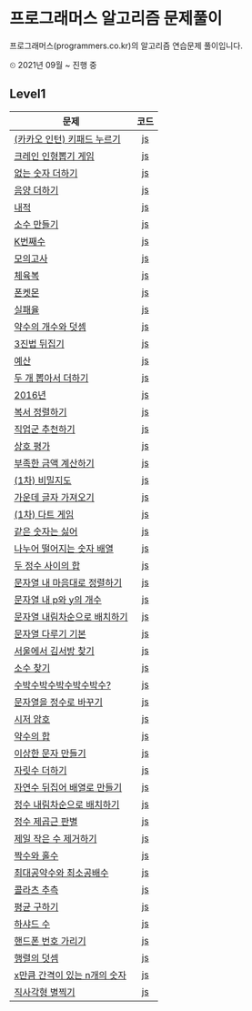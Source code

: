 # 프로그래머스 알고리즘 문제풀이
프로그래머스(programmers.co.kr)의 알고리즘 연습문제 풀이입니다.

⏲ 2021년 09월 ~ 진행 중

## Level1

|문제|코드|
|---|:---:|
|[(카카오 인턴) 키패드 누르기](https://programmers.co.kr/learn/courses/30/lessons/67256)|[js](https://github.com/programmer-heeney/programmers/blob/master/level1_keypad.js)|
|[크레인 인형뽑기 게임](https://programmers.co.kr/learn/courses/30/lessons/64061)|[js](https://github.com/programmer-heeney/programmers/blob/master/level1_claw_crane.js)|
|[없는 숫자 더하기](https://programmers.co.kr/learn/courses/30/lessons/86051)|[js](https://github.com/programmer-heeney/programmers/blob/master/level1_add_nonexistence.js)|
|[음양 더하기](https://programmers.co.kr/learn/courses/30/lessons/76501)|[js](https://github.com/programmer-heeney/programmers/blob/master/level1_add_signs.js)|
|[내적](https://programmers.co.kr/learn/courses/30/lessons/70128)|[js](https://github.com/programmer-heeney/programmers/blob/master/level1_dot_product.js)|
|[소수 만들기](https://programmers.co.kr/learn/courses/30/lessons/12977)|[js](https://github.com/programmer-heeney/programmers/blob/master/level1_make_prime.js)|
|[K번째수](https://programmers.co.kr/learn/courses/30/lessons/42748)|[js](https://github.com/programmer-heeney/programmers/blob/master/level1_k_number.js)|
|[모의고사](https://programmers.co.kr/learn/courses/30/lessons/42840)|[js](https://github.com/programmer-heeney/programmers/blob/master/level1_mock_exam.js)|
|[체육복](https://programmers.co.kr/learn/courses/30/lessons/42862)|[js](https://github.com/programmer-heeney/programmers/blob/master/level1_gym_clothes.js)|
|[폰켓몬](https://programmers.co.kr/learn/courses/30/lessons/1845)|[js](https://github.com/programmer-heeney/programmers/blob/master/level1_phonekemon.js)|
|[실패율](https://programmers.co.kr/learn/courses/30/lessons/42889)|[js](https://github.com/programmer-heeney/programmers/blob/master/level1_failure_rate.js)|
|[약수의 개수와 덧셈](https://programmers.co.kr/learn/courses/30/lessons/77884)|[js](https://github.com/programmer-heeney/programmers/blob/master/level1_divisor_sum.js)|
|[3진법 뒤집기](https://programmers.co.kr/learn/courses/30/lessons/68935)|[js](https://github.com/programmer-heeney/programmers/blob/master/level1_ternary.js)|
|[예산](https://programmers.co.kr/learn/courses/30/lessons/12982)|[js](https://github.com/programmer-heeney/programmers/blob/master/level1_budget.js)|
|[두 개 뽑아서 더하기](https://programmers.co.kr/learn/courses/30/lessons/68644)|[js](https://github.com/programmer-heeney/programmers/blob/master/level1_two_nums_sum.js)|
|[2016년](https://programmers.co.kr/learn/courses/30/lessons/12901)|[js](https://github.com/programmer-heeney/programmers/blob/master/level1_2016.js)|
|[복서 정렬하기](https://programmers.co.kr/learn/courses/30/lessons/85002)|[js](https://github.com/programmer-heeney/programmers/blob/master/level1_sort_boxer.js)|
|[직업군 추천하기](https://programmers.co.kr/learn/courses/30/lessons/84325)|[js](https://github.com/programmer-heeney/programmers/blob/master/level1_suggest_job.js)|
|[상호 평가](https://programmers.co.kr/learn/courses/30/lessons/83201)|[js](https://github.com/programmer-heeney/programmers/blob/master/level1_peer_review.js)|
|[부족한 금액 계산하기](https://programmers.co.kr/learn/courses/30/lessons/82612)|[js](https://github.com/programmer-heeney/programmers/blob/master/level1_less_money.js)|
|[(1차) 비밀지도](https://programmers.co.kr/learn/courses/30/lessons/17681)|[js](https://github.com/programmer-heeney/programmers/blob/master/level1_secret_map.js)|
|[가운데 글자 가져오기](https://programmers.co.kr/learn/courses/30/lessons/12903)|[js](https://github.com/programmer-heeney/programmers/blob/master/level1_middle_char.js)|
|[(1차) 다트 게임](https://programmers.co.kr/learn/courses/30/lessons/17682)|[js](https://github.com/programmer-heeney/programmers/blob/master/level1_dart_game.js)|
|[같은 숫자는 싫어](https://programmers.co.kr/learn/courses/30/lessons/12906)|[js](https://github.com/programmer-heeney/programmers/blob/master/level1_hate_same.js)|
|[나누어 떨어지는 숫자 배열](https://programmers.co.kr/learn/courses/30/lessons/12910)|[js](https://github.com/programmer-heeney/programmers/blob/master/level1_divisor.js)|
|[두 정수 사이의 합](https://programmers.co.kr/learn/courses/30/lessons/12912)|[js](https://github.com/programmer-heeney/programmers/blob/master/level1_sum_two.js)|
|[문자열 내 마음대로 정렬하기](https://programmers.co.kr/learn/courses/30/lessons/12915)|[js](https://github.com/programmer-heeney/programmers/blob/master/level1_string_sort.js)|
|[문자열 내 p와 y의 개수](https://programmers.co.kr/learn/courses/30/lessons/12916)|[js](https://github.com/programmer-heeney/programmers/blob/master/level1_string_p_y.js)|
|[문자열 내림차순으로 배치하기](https://programmers.co.kr/learn/courses/30/lessons/12917)|[js](https://github.com/programmer-heeney/programmers/blob/master/level1_desc_string.js)|
|[문자열 다루기 기본](https://programmers.co.kr/learn/courses/30/lessons/12918)|[js](https://github.com/programmer-heeney/programmers/blob/master/level1_handle_string.js)|
|[서울에서 김서방 찾기](https://programmers.co.kr/learn/courses/30/lessons/12919)|[js](https://github.com/programmer-heeney/programmers/blob/master/level1_find_kim.js)|
|[소수 찾기](https://programmers.co.kr/learn/courses/30/lessons/12921)|[js](https://github.com/programmer-heeney/programmers/blob/master/level1_primenum.js)|
|[수박수박수박수박수박수?](https://programmers.co.kr/learn/courses/30/lessons/12922)|[js](https://github.com/programmer-heeney/programmers/blob/master/level1_watermelon.js)|
|[문자열을 정수로 바꾸기](https://programmers.co.kr/learn/courses/30/lessons/12925?language=javascript)|[js](https://github.com/programmer-heeney/programmers/blob/master/level1_string_to_num.js)|
|[시저 암호](https://programmers.co.kr/learn/courses/30/lessons/12926?language=javascript)|[js](https://github.com/programmer-heeney/programmers/blob/master/level1_caesar.js)|
|[약수의 합](https://programmers.co.kr/learn/courses/30/lessons/12928?language=javascript)|[js](https://github.com/programmer-heeney/programmers/blob/master/level1_sum_divisor.js)|
|[이상한 문자 만들기](https://programmers.co.kr/learn/courses/30/lessons/12930?language=javascript)|[js](https://github.com/programmer-heeney/programmers/blob/master/level1_weird_string.js)|
|[자릿수 더하기](https://programmers.co.kr/learn/courses/30/lessons/12931?language=javascript)|[js](https://github.com/programmer-heeney/programmers/blob/master/level1_sum.js)|
|[자연수 뒤집어 배열로 만들기](https://programmers.co.kr/learn/courses/30/lessons/12932?language=javascript)|[js](https://github.com/programmer-heeney/programmers/blob/master/level1_reverse.js)|
|[정수 내림차순으로 배치하기](https://programmers.co.kr/learn/courses/30/lessons/12933)|[js](https://github.com/programmer-heeney/programmers/blob/master/level1_desc_sort.js)|
|[정수 제곱근 판별](https://programmers.co.kr/learn/courses/30/lessons/12934?language=javascript)|[js](https://github.com/programmer-heeney/programmers/blob/master/level1_sqrt.js)|
|[제일 작은 수 제거하기](https://programmers.co.kr/learn/courses/30/lessons/12935?language=javascript)|[js](https://github.com/programmer-heeney/programmers/blob/master/level1_delete_min.js)|
|[짝수와 홀수](https://programmers.co.kr/learn/courses/30/lessons/12937?language=javascript)|[js](https://github.com/programmer-heeney/programmers/blob/master/level1_even_odd.js)|
|[최대공약수와 최소공배수](https://programmers.co.kr/learn/courses/30/lessons/12940?language=javascript)|[js](https://github.com/programmer-heeney/programmers/blob/master/level1_gcd_lcm.js)|
|[콜라츠 추측](https://programmers.co.kr/learn/courses/30/lessons/12943?language=javascript)|[js](https://github.com/programmer-heeney/programmers/blob/master/level1_collatz.js)|
|[평균 구하기](https://programmers.co.kr/learn/courses/30/lessons/12944?language=javascript)|[js](https://github.com/programmer-heeney/programmers/blob/master/level1_average.js)|
|[하샤드 수](https://programmers.co.kr/learn/courses/30/lessons/12947)|[js](https://github.com/programmer-heeney/programmers/blob/master/level1_harshad.js)|
|[핸드폰 번호 가리기](https://programmers.co.kr/learn/courses/30/lessons/12948)|[js](https://github.com/programmer-heeney/programmers/blob/master/level1_blind_number.js)|
|[행렬의 덧셈](https://programmers.co.kr/learn/courses/30/lessons/12950)|[js](https://github.com/programmer-heeney/programmers/blob/master/level1_matrix_sum.js)|
|[x만큼 간격이 있는 n개의 숫자](https://programmers.co.kr/learn/courses/30/lessons/12954)|[js](https://github.com/programmer-heeney/programmers/blob/master/level1_x_distance_numbers.js)|
|[직사각형 별찍기](https://programmers.co.kr/learn/courses/30/lessons/12969)|[js](https://github.com/programmer-heeney/programmers/blob/master/level1_star_square.js)|
